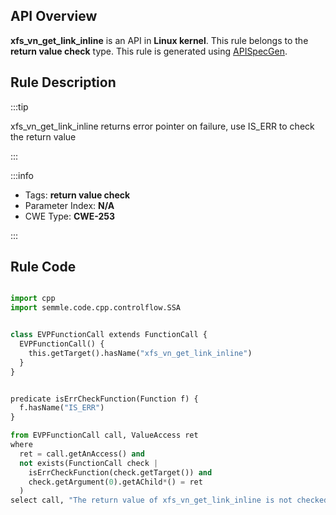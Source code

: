 ---
---


## API Overview
**xfs_vn_get_link_inline** is an API in **Linux kernel**. This rule belongs to the **return value check** type. This rule is generated using [APISpecGen](../../tools/APISpecGen).
## Rule Description

:::tip

xfs_vn_get_link_inline returns error pointer on failure, use IS_ERR to check the return value

:::

:::info

- Tags: **return value check**
- Parameter Index: **N/A**
- CWE Type: **CWE-253**

:::

## Rule Code
```python

import cpp
import semmle.code.cpp.controlflow.SSA


class EVPFunctionCall extends FunctionCall {
  EVPFunctionCall() {
    this.getTarget().hasName("xfs_vn_get_link_inline")
  }
}


predicate isErrCheckFunction(Function f) {
  f.hasName("IS_ERR") 
}

from EVPFunctionCall call, ValueAccess ret
where
  ret = call.getAnAccess() and
  not exists(FunctionCall check |
    isErrCheckFunction(check.getTarget()) and
    check.getArgument(0).getAChild*() = ret
  )
select call, "The return value of xfs_vn_get_link_inline is not checked with IS_ERR."
    
```